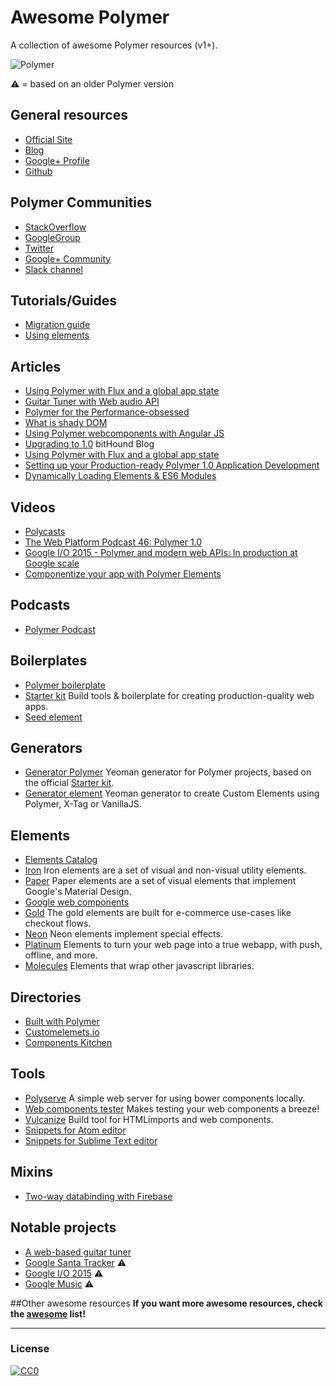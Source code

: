 # Awesome Polymer
A collection of awesome Polymer resources (v1+).

![Polymer](https://www.dartlang.org/polymer/images/polymer-logo.svg)

:warning: = based on an older Polymer version 

## General resources
* [Official Site](https://www.polymer-project.org)
* [Blog](https://blog.polymer-project.org/)
* [Google+ Profile](https://plus.google.com/+PolymerProject/)
* [Github](https://github.com/polymer)

## Polymer Communities
* [StackOverflow](http://stackoverflow.com/questions/tagged/polymer)
* [GoogleGroup](https://groups.google.com/forum/#!forum/polymer-dev)
* [Twitter](https://twitter.com/polymer)
* [Google+ Community](https://plus.google.com/u/1/communities/115626364525706131031)
* [Slack channel](http://polymer-slack.herokuapp.com/)

## Tutorials/Guides
* [Migration guide](https://www.polymer-project.org/1.0/docs/migration.html)
* [Using elements](https://elements.polymer-project.org/guides/using-elements)

## Articles
* [Using Polymer with Flux and a global app state](http://paulusschoutsen.nl/blog/2015/07/using-polymer-with-flux-and-a-global-app-state/)
* [Guitar Tuner with Web audio API](https://aerotwist.com/blog/guitar-tuner/)
* [Polymer for the Performance-obsessed](https://aerotwist.com/blog/polymer-for-the-performance-obsessed/)
* [What is shady DOM](https://www.polymer-project.org/1.0/articles/shadydom.html)
* [Using Polymer webcomponents with Angular JS](http://jcrowther.io/2015/05/26/using-polymer-webcomponents-with-angular-js/)
* [Upgrading to 1.0](https://www.bithound.io/blog/post/upgrading-to-polymer-10) bitHound Blog
* [Using Polymer with Flux and a global app state](http://paulusschoutsen.nl/blog/2015/07/using-polymer-with-flux-and-a-global-app-state/)
* [Setting up your Production-ready Polymer 1.0 Application Development](http://blogs.walkingtree.in/2015/06/29/setting-up-your-production-ready-polymer-1-0-application-development/)
* [Dynamically Loading Elements & ES6 Modules](http://addyosmani.github.io/webcomponent-samples/polymer/modules/)

## Videos
* [Polycasts](https://www.youtube.com/playlist?list=PLOU2XLYxmsII5c3Mgw6fNYCzaWrsM3sMN)
* [The Web Platform Podcast 46: Polymer 1.0](https://www.youtube.com/watch?v=d9tNO3n0RlM)
* [Google I/O 2015 - Polymer and modern web APIs: In production at Google scale](https://www.youtube.com/watch?v=fD2As5RmM8Q)
* [Componentize your app with Polymer Elements](https://youtu.be/7WgEuNZCCHk)

## Podcasts
* [Polymer Podcast](http://www.polymerpodcast.com/)

## Boilerplates
* [Polymer boilerplate](https://github.com/webcomponents/polymer-boilerplate)
* [Starter kit](https://developers.google.com/web/tools/polymer-starter-kit/) Build tools & boilerplate for creating production-quality web apps.
* [Seed element](https://github.com/polymerlabs/seed-element)

## Generators
* [Generator Polymer](https://github.com/yeoman/generator-polymer) Yeoman generator for Polymer projects, based on the official [Starter kit](https://developers.google.com/web/tools/polymer-starter-kit/).
* [Generator element](https://www.npmjs.com/package/generator-element) Yeoman generator to create Custom Elements using Polymer, X-Tag or VanillaJS.

## Elements
* [Elements Catalog](https://elements.polymer-project.org/) 
 * [Iron](https://elements.polymer-project.org/browse?package=iron-elements) Iron elements are a set of visual and non-visual utility elements.
 * [Paper](https://elements.polymer-project.org/browse?package=paper-elements) Paper elements are a set of visual elements that implement Google's Material Design.
 * [Google web components](https://elements.polymer-project.org/browse?package=google-web-components) 
 * [Gold](https://elements.polymer-project.org/browse?package=gold-elements) The gold elements are built for e-commerce use-cases like checkout flows.
 * [Neon](https://elements.polymer-project.org/browse?package=neon-elements) Neon elements implement special effects.
 * [Platinum](https://elements.polymer-project.org/browse?package=platinum-elements) Elements to turn your web page into a true webapp, with push, offline, and more.
 * [Molecules](https://elements.polymer-project.org/browse?package=molecules) Elements that wrap other javascript libraries.

## Directories
* [Built with Polymer](http://builtwithpolymer.org/)
* [Customelemets.io](http://customelements.io/)
* [Components Kitchen](http://component.kitchen/)

## Tools
* [Polyserve](https://github.com/polymerlabs/polyserve) A simple web server for using bower components locally.
* [Web components tester](https://github.com/Polymer/web-component-tester) Makes testing your web components a breeze!
* [Vulcanize](https://github.com/Polymer/vulcanize) Build tool for HTMLimports and web components.
* [Snippets for Atom editor](https://atom.io/packages/polymer-snippets)
* [Snippets for Sublime Text editor](https://packagecontrol.io/packages/Polymer%20%26%20Web%20Component%20Snippets)

## Mixins
* [Two-way databinding with Firebase](https://github.com/divshot/polymerfire)

## Notable projects 
* [A web-based guitar tuner](https://github.com/GoogleChrome/guitar-tuner)
* [Google Santa Tracker](https://github.com/google/santa-tracker-web) :warning:
* [Google I/O 2015](https://events.google.com/io2015/) :warning:
* [Google Music](https://play.google.com/) :warning:


##Other awesome resources
**If you want more awesome resources, check the [awesome](https://github.com/sindresorhus/awesome) list!**

---

### License

[![CC0](http://i.creativecommons.org/p/zero/1.0/88x31.png)](http://creativecommons.org/publicdomain/zero/1.0/)
